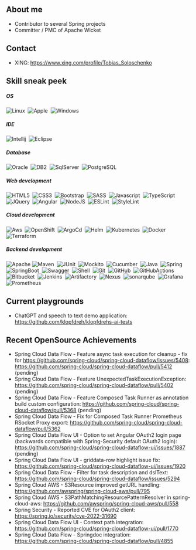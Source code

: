 ## About me
* Contributor to several Spring projects
* Committer / PMC of Apache Wicket

## Contact
* XING: https://www.xing.com/profile/Tobias_Soloschenko

<!-- https://dev.to/envoy_/150-badges-for-github-pnk -->
## Skill sneak peek

##### OS

![Linux](https://img.shields.io/badge/Linux-FCC624?style=for-the-badge&logo=linux&logoColor=black)&nbsp;
![Apple](https://img.shields.io/badge/mac%20os-000000?style=for-the-badge&logo=apple&logoColor=white)&nbsp;
![Windows](https://img.shields.io/badge/Windows-0078D6?style=for-the-badge&logo=windows&logoColor=white)

##### IDE

![Intellij](https://img.shields.io/badge/IntelliJ_IDEA-000000.svg?style=for-the-badge&logo=intellij-idea&logoColor=white)&nbsp;
![Eclipse](https://img.shields.io/badge/Eclipse-2C2255?style=for-the-badge&logo=eclipse&logoColor=white)

##### Database

![Oracle](https://img.shields.io/badge/Oracle-F80000?style=for-the-badge&logo=Oracle&logoColor=white)&nbsp;
![DB2](https://img.shields.io/badge/DB2-000000?style=for-the-badge&logo=ibm&logoColor=white)&nbsp;
![SqlServer](https://img.shields.io/badge/Microsoft%20SQL%20Server-CC2927?style=for-the-badge&logo=microsoft%20sql%20server&logoColor=white)&nbsp;
![PostgreSQL](https://img.shields.io/badge/PostgreSQL-316192?style=for-the-badge&logo=postgresql&logoColor=white)

##### Web development

![HTML5](https://img.shields.io/badge/HTML5-E34F26?style=for-the-badge&logo=html5&logoColor=white)&nbsp;
![CSS3](https://img.shields.io/badge/CSS3-1572B6?style=for-the-badge&logo=css3&logoColor=white)&nbsp;
![Bootstrap](https://img.shields.io/badge/Bootstrap-563D7C?style=for-the-badge&logo=bootstrap&logoColor=white)&nbsp;
![SASS](https://img.shields.io/badge/Sass-CC6699?style=for-the-badge&logo=sass&logoColor=white)&nbsp;
![Javascript](https://img.shields.io/badge/JavaScript-F7DF1E?style=for-the-badge&logo=javascript&logoColor=black)&nbsp;
![TypeScript](https://img.shields.io/badge/TypeScript-FFFFFF?style=for-the-badge&logo=typescript&logoColor=blue)&nbsp;
![JQuery](https://img.shields.io/badge/jQuery-0769AD?style=for-the-badge&logo=jquery&logoColor=white")&nbsp;
![Angular](https://img.shields.io/badge/AngularJS-E23237?style=for-the-badge&logo=angularjs&logoColor=white")&nbsp;
![NodeJS](https://img.shields.io/badge/Node.js-43853D?style=for-the-badge&logo=node.js&logoColor=white")&nbsp;
![ESLint](https://img.shields.io/badge/eslint-3A33D1?style=for-the-badge&logo=eslint&logoColor=white")&nbsp;
![StyleLint](https://img.shields.io/badge/stylelint-000?style=for-the-badge&logo=stylelint&logoColor=white")&nbsp;

##### Cloud development

![Aws](https://img.shields.io/badge/Amazon_AWS-FF9900?style=for-the-badge&logo=amazonaws&logoColor=white)&nbsp;
![OpenShift](https://img.shields.io/badge/OpenShift-FFFFFF?style=for-the-badge&logo=redhatopenshift&logoColor=red)&nbsp;
![ArgoCd](https://img.shields.io/badge/Argo_CD-009485?style=for-the-badge&logo=argo)&nbsp;
![Helm](https://img.shields.io/badge/Helm-FFFFFF?style=for-the-badge&logo=helm&logoColor=blue)&nbsp;
![Kubernetes](https://img.shields.io/badge/Kubernetes-FFFFFF?style=for-the-badge&logo=kubernetes&logoColor=blue)&nbsp;
![Docker](https://img.shields.io/badge/Docker-0b214a?style=for-the-badge&logo=docker&logoColor=blue)&nbsp;
![Terraform](https://img.shields.io/badge/terraform-%235835CC.svg?style=for-the-badge&logo=terraform&logoColor=white)

##### Backend development

![Apache](https://img.shields.io/badge/apache-%23D42029.svg?style=for-the-badge&logo=apache&logoColor=white)
![Maven](https://img.shields.io/badge/Apache_Maven-FFFFFF?style=for-the-badge&logo=apachemaven&logoColor=red)&nbsp;
![JUnit](https://img.shields.io/badge/Junit-25a162?style=for-the-badge&logo=junit5&logoColor=dc524a)&nbsp;
![Mockito](https://img.shields.io/badge/Mockito-C5D9C8?style=for-the-badge&logoColor=blue)&nbsp;
![Cucumber](https://img.shields.io/badge/cucumber-FFFFFF?style=for-the-badge&logo=cucumber&logoColor=blue)&nbsp;
![Java](https://img.shields.io/badge/Java-ED8B00?style=for-the-badge&logo=java&logoColor=white)&nbsp;
![Spring](https://img.shields.io/badge/Spring-FFFFFF?style=for-the-badge&logo=spring)&nbsp;
![SpringBoot](https://img.shields.io/badge/spring_boot-1b1f23?style=for-the-badge&logo=springboot)&nbsp;
![Swagger](https://img.shields.io/badge/-Swagger-%23Clojure?style=for-the-badge&logo=swagger&logoColor=white)&nbsp;
![Shell](https://img.shields.io/badge/Shell_Script-121011?style=for-the-badge&logo=gnu-bash&logoColor=white)&nbsp;
![Git](https://img.shields.io/badge/Git-f0efe7?style=for-the-badge&logo=git)&nbsp;
![GitHub](https://img.shields.io/badge/GitHub-100000?style=for-the-badge&logo=github&logoColor=white)&nbsp;
![GitHubActions](https://img.shields.io/badge/github_actions-000000?style=for-the-badge&logo=githubactions&logoColor=white)&nbsp;
![Bitbucket](https://img.shields.io/badge/Bitbucket-0747a6?style=for-the-badge&logo=bitbucket&logoColor=white)&nbsp;
![Jenkins](https://img.shields.io/badge/jenkins-4a5568?style=for-the-badge&logo=jenkins)&nbsp;
![Artifactory](https://img.shields.io/badge/artifactory-FFFFFF?style=for-the-badge&logo=jfrog&logoColor=green)&nbsp;
![Nexus](https://img.shields.io/badge/Nexus-1ABA73?style=for-the-badge)&nbsp;
![sonarqube](https://img.shields.io/badge/sonarqube-FFFFFF?style=for-the-badge&logo=sonarqube)&nbsp;
![Grafana](https://img.shields.io/badge/grafana-%23F46800.svg?style=for-the-badge&logo=grafana&logoColor=white)&nbsp;
![Prometheus](https://img.shields.io/badge/Prometheus-E6522C?style=for-the-badge&logo=Prometheus&logoColor=white)

## Current playgrounds

* ChatGPT and speech to text demo application: https://github.com/klopfdreh/klopfdrehs-ai-tests

## Recent OpenSource Achievements
* Spring Cloud Data Flow - Feature async task execution for cleanup - fix for https://github.com/spring-cloud/spring-cloud-dataflow/issues/5408: https://github.com/spring-cloud/spring-cloud-dataflow/pull/5412 (pending)
* Spring Cloud Data Flow - Feature UnexpectedTaskExecutionException: https://github.com/spring-cloud/spring-cloud-dataflow/pull/5402 (pending)
* Spring Cloud Data Flow - Feature Composed Task Runner as annotation build custom configuration: https://github.com/spring-cloud/spring-cloud-dataflow/pull/5368 (pending)
* Spring Cloud Data Flow - Fix for Composed Task Runner Prometheus RSocket Proxy export: https://github.com/spring-cloud/spring-cloud-dataflow/pull/5362
* Spring Cloud Data Flow UI - Option to set Angular OAuth2 login page (backwards compatible with Spring-Security default OAuth2 login): https://github.com/spring-cloud/spring-cloud-dataflow-ui/issues/1887 (pending)
* Spring Cloud Data Flow UI - griddata-row highlight issue fix: https://github.com/spring-cloud/spring-cloud-dataflow-ui/issues/1920
* Spring Cloud Data Flow - Filter for task description and dslText: https://github.com/spring-cloud/spring-cloud-dataflow/issues/5294
* Spring Cloud AWS - S3Resource improved getURL handling: https://github.com/awspring/spring-cloud-aws/pull/795
* Spring Cloud AWS - S3PathMatchingResourcePatternResolver in spring-cloud-aws: https://github.com/awspring/spring-cloud-aws/pull/558
* Spring Security - Reported CVE for OAuth2 client: https://spring.io/security/cve-2022-31690
* Spring Cloud Data Flow UI - Context path integration: https://github.com/spring-cloud/spring-cloud-dataflow-ui/pull/1770
* Spring Cloud Data Flow - Springdoc integration: https://github.com/spring-cloud/spring-cloud-dataflow/pull/4855


